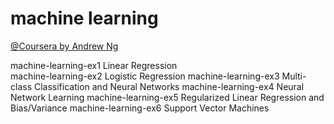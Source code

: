 machine learning
=====
[@Coursera by Andrew Ng](https://www.coursera.org/learn/machine-learning/home/welcome)  

machine-learning-ex1  Linear Regression  
machine-learning-ex2  Logistic Regression
machine-learning-ex3  Multi-class Classification and Neural Networks
machine-learning-ex4  Neural Network Learning
machine-learning-ex5  Regularized Linear Regression and Bias/Variance
machine-learning-ex6  Support Vector Machines
